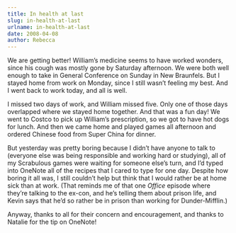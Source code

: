 ```yaml
---
title: In health at last
slug: in-health-at-last
urlname: in-health-at-last
date: 2008-04-08
author: Rebecca
---
```

We are getting better! William&#x02bc;s medicine seems to have worked wonders,
since his cough was mostly gone by Saturday afternoon. We were both well enough
to take in General Conference on Sunday in New Braunfels. But I stayed home from
work on Monday, since I still wasn&#x02bc;t feeling my best. And I went back to
work today, and all is well.

I missed two days of work, and William missed five. Only one of those days
overlapped where we stayed home together. And that was a fun day! We went to
Costco to pick up William&#x02bc;s prescription, so we got to have hot dogs for
lunch. And then we came home and played games all afternoon and ordered Chinese
food from Super China for dinner.

But yesterday was pretty boring because I didn&#x02bc;t have anyone to talk to
(everyone else was being responsible and working hard or studying), all of my
Scrabulous games were waiting for someone else&#x02bc;s turn, and I&#x02bc;d
typed into OneNote all of the recipes that I cared to type for one day. Despite
how boring it all was, I still couldn&#x02bc;t help but think that I would
rather be at home sick than at work. (That reminds me of that one *Office*
episode where they&#x02bc;re talking to the ex-con, and he&#x02bc;s telling them
about prison life, and Kevin says that he&#x02bc;d so rather be in prison than
working for Dunder-Mifflin.)

Anyway, thanks to all for their concern and encouragement, and thanks to Natalie
for the tip on OneNote!
